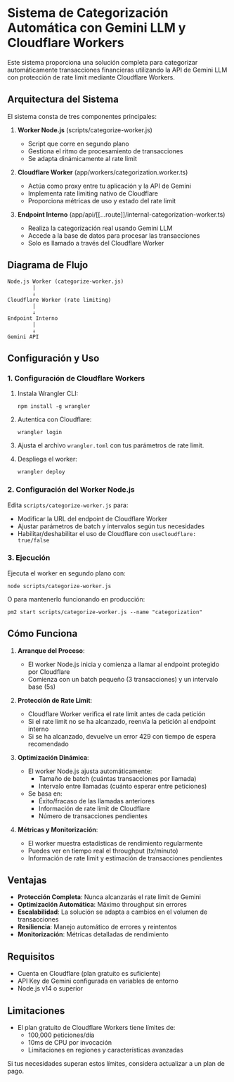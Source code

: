 # Sistema de Categorización Automática con Gemini LLM y Cloudflare Workers

Este sistema proporciona una solución completa para categorizar automáticamente transacciones financieras utilizando la API de Gemini LLM con protección de rate limit mediante Cloudflare Workers.

## Arquitectura del Sistema

El sistema consta de tres componentes principales:

1. **Worker Node.js** (scripts/categorize-worker.js)

   - Script que corre en segundo plano
   - Gestiona el ritmo de procesamiento de transacciones
   - Se adapta dinámicamente al rate limit

2. **Cloudflare Worker** (app/workers/categorization.worker.ts)

   - Actúa como proxy entre tu aplicación y la API de Gemini
   - Implementa rate limiting nativo de Cloudflare
   - Proporciona métricas de uso y estado del rate limit

3. **Endpoint Interno** (app/api/[[...route]]/internal-categorization-worker.ts)
   - Realiza la categorización real usando Gemini LLM
   - Accede a la base de datos para procesar las transacciones
   - Solo es llamado a través del Cloudflare Worker

## Diagrama de Flujo

```
Node.js Worker (categorize-worker.js)
        |
        ↓
Cloudflare Worker (rate limiting)
        |
        ↓
Endpoint Interno
        |
        ↓
Gemini API
```

## Configuración y Uso

### 1. Configuración de Cloudflare Workers

1. Instala Wrangler CLI:

   ```
   npm install -g wrangler
   ```

2. Autentica con Cloudflare:

   ```
   wrangler login
   ```

3. Ajusta el archivo `wrangler.toml` con tus parámetros de rate limit.

4. Despliega el worker:
   ```
   wrangler deploy
   ```

### 2. Configuración del Worker Node.js

Edita `scripts/categorize-worker.js` para:

- Modificar la URL del endpoint de Cloudflare Worker
- Ajustar parámetros de batch y intervalos según tus necesidades
- Habilitar/deshabilitar el uso de Cloudflare con `useCloudflare: true/false`

### 3. Ejecución

Ejecuta el worker en segundo plano con:

```
node scripts/categorize-worker.js
```

O para mantenerlo funcionando en producción:

```
pm2 start scripts/categorize-worker.js --name "categorization"
```

## Cómo Funciona

1. **Arranque del Proceso**:

   - El worker Node.js inicia y comienza a llamar al endpoint protegido por Cloudflare
   - Comienza con un batch pequeño (3 transacciones) y un intervalo base (5s)

2. **Protección de Rate Limit**:

   - Cloudflare Worker verifica el rate limit antes de cada petición
   - Si el rate limit no se ha alcanzado, reenvía la petición al endpoint interno
   - Si se ha alcanzado, devuelve un error 429 con tiempo de espera recomendado

3. **Optimización Dinámica**:

   - El worker Node.js ajusta automáticamente:
     - Tamaño de batch (cuántas transacciones por llamada)
     - Intervalo entre llamadas (cuánto esperar entre peticiones)
   - Se basa en:
     - Éxito/fracaso de las llamadas anteriores
     - Información de rate limit de Cloudflare
     - Número de transacciones pendientes

4. **Métricas y Monitorización**:
   - El worker muestra estadísticas de rendimiento regularmente
   - Puedes ver en tiempo real el throughput (tx/minuto)
   - Información de rate limit y estimación de transacciones pendientes

## Ventajas

- **Protección Completa**: Nunca alcanzarás el rate limit de Gemini
- **Optimización Automática**: Máximo throughput sin errores
- **Escalabilidad**: La solución se adapta a cambios en el volumen de transacciones
- **Resiliencia**: Manejo automático de errores y reintentos
- **Monitorización**: Métricas detalladas de rendimiento

## Requisitos

- Cuenta en Cloudflare (plan gratuito es suficiente)
- API Key de Gemini configurada en variables de entorno
- Node.js v14 o superior

## Limitaciones

- El plan gratuito de Cloudflare Workers tiene límites de:
  - 100,000 peticiones/día
  - 10ms de CPU por invocación
  - Limitaciones en regiones y características avanzadas

Si tus necesidades superan estos límites, considera actualizar a un plan de pago.
